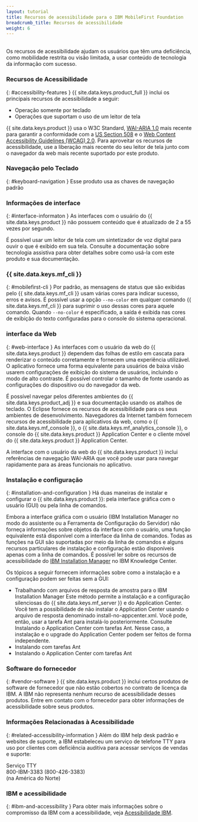 ```yaml
---
layout: tutorial
title: Recursos de acessibilidade para o IBM MobileFirst Foundation
breadcrumb_title: Recursos de acessibilidade
weight: 6
---
```

<!-- NLS_CHARSET=UTF-8 -->
<br/>
Os recursos de acessibilidade ajudam os usuários que têm uma deficiência, como mobilidade restrita ou visão limitada, a usar conteúdo de tecnologia da informação com sucesso.

### Recursos de Acessibilidade
{: #accessibility-features }
{{ site.data.keys.product_full }}
inclui os principais recursos de acessibilidade a seguir:

* Operação somente por teclado
* Operações que suportam o uso de um leitor de tela

{{ site.data.keys.product }}
usa o W3C Standard, [WAI-ARIA
1.0](http://www.w3.org/TR/wai-aria/) mais recente para garantir a conformidade com a
[US
Section 508](http://www.access-board.gov/guidelines-and-standards/communications-and-it/about-the-section-508-standards/section-508-standards) e o [Web Content Accessibility Guidelines (WCAG) 2.0](http://www.w3.org/TR/WCAG20/). Para
aproveitar os recursos de acessibilidade, use a liberação mais
recente do seu leitor de tela junto com o navegador da web mais
recente suportado por este produto.

### Navegação pelo Teclado
{: #keyboard-navigation }
Esse produto usa as chaves de navegação padrão

### Informações de interface
{: #interface-informaton }
As
interfaces com o usuário do
{{ site.data.keys.product }}
não possuem conteúdo que é atualizado de 2 a 55 vezes por segundo.

É possível usar um leitor de tela com um sintetizador de voz digital para ouvir o que é exibido em sua tela. Consulte a documentação sobre tecnologia assistiva para obter detalhes sobre como usá-la com este produto e sua documentação.

### {{ site.data.keys.mf_cli }}
{: #mobilefirst-cli }
Por padrão, as mensagens de status que são exibidas pelo {{ site.data.keys.mf_cli }} usam
várias cores para indicar sucesso, erros e avisos. É possível usar a opção `--no-color` em qualquer comando {{ site.data.keys.mf_cli }} para suprimir o uso dessas cores para aquele comando. Quando `--no-color` é especificado, a saída é exibida nas cores de exibição do texto configuradas para o console do sistema operacional.

### interface da Web 
{: #web-interface }
As interfaces com o usuário da web do
{{ site.data.keys.product }}
dependem das folhas de estilo em cascata para renderizar o conteúdo
corretamente e fornecem uma experiência utilizável. O aplicativo
fornece uma forma equivalente para usuários de baixa visão usarem
configurações de exibição do sistema de usuários, incluindo o modo de
alto contraste. É possível controlar o tamanho de fonte usando as configurações do dispositivo ou do navegador da
web.

É possível navegar pelos diferentes ambientes do
{{ site.data.keys.product_adj }}
e sua documentação usando os atalhos de teclado. O Eclipse
fornece os recursos de acessibilidade para os seus ambientes
de desenvolvimento. Navegadores da Internet também fornecem recursos de acessibilidade para aplicativos da web, como o {{ site.data.keys.mf_console }}, o {{ site.data.keys.mf_analytics_console }}, o console do {{ site.data.keys.product }} Application Center e o cliente móvel do {{ site.data.keys.product }} Application Center.

A
interface com o usuário da web do
{{ site.data.keys.product }}
inclui referências de navegação WAI-ARIA que você pode
usar para navegar rapidamente para as áreas funcionais no
aplicativo.

### Instalação e configuração
{: #installation-and-configuration }
Há duas maneiras de instalar e configurar o {{ site.data.keys.product }}:
pela interface gráfica com o usuário (GUI) ou pela linha de comandos.

Embora a interface gráfica com o usuário (IBM Installation Manager no modo do assistente ou a Ferramenta de
Configuração do Servidor) não forneça informações sobre objetos da interface com o usuário, uma função equivalente
está disponível com a interface da linha de comandos. Todas as funções na GUI são suportadas por meio da
linha de comandos e alguns recursos particulares de instalação e configuração estão disponíveis apenas com
a linha de comandos. É possível ler sobre os recursos de acessibilidade do [IBM Installation Manager](http://www.ibm.com/support/knowledgecenter/SSDV2W/im_family_welcome.html?lang=en&view=kc) no IBM Knowledge Center.

Os tópicos a seguir fornecem informações sobre como a instalação e a configuração
podem ser feitas sem a GUI:

* Trabalhando com arquivos de resposta de amostra para o IBM Installation Manager
Este método permite a instalação e a configuração silenciosas do {{ site.data.keys.mf_server }} e do Application Center. Você tem a possibilidade de não instalar o Application Center usando o arquivo de resposta denominado install-no-appcenter.xml. Você pode, então, usar a tarefa Ant
para instalá-lo posteriormente. Consulte Instalando o Application Center com tarefas Ant. Nesse caso, a instalação e o upgrade do Application Center podem ser feitos de forma independente.
* Instalando com tarefas Ant
* Instalando o Application Center com tarefas Ant

### Software do fornecedor
{: #vendor-software }
{{ site.data.keys.product }} inclui certos produtos de software de fornecedor que não estão cobertos
no contrato de licença da IBM. A IBM não representa nenhum recurso de acessibilidade
desses produtos. Entre em contato com o fornecedor para obter informações de acessibilidade sobre seus produtos.

### Informações Relacionadas à Acessibilidade
{: #related-accessibility-information }
Além do IBM help desk padrão e websites de suporte, a IBM estabeleceu um serviço de telefone TTY
para uso por clientes com deficiência auditiva para acessar serviços de vendas e suporte:

Serviço TTY  
800-IBM-3383 (800-426-3383)  
(na América do Norte)

### IBM e acessibilidade
{: #ibm-and-accessibility }
Para obter mais informações sobre o compromisso da
IBM com a acessibilidade, veja [Acessibilidade IBM](http://www.ibm.com/able).


